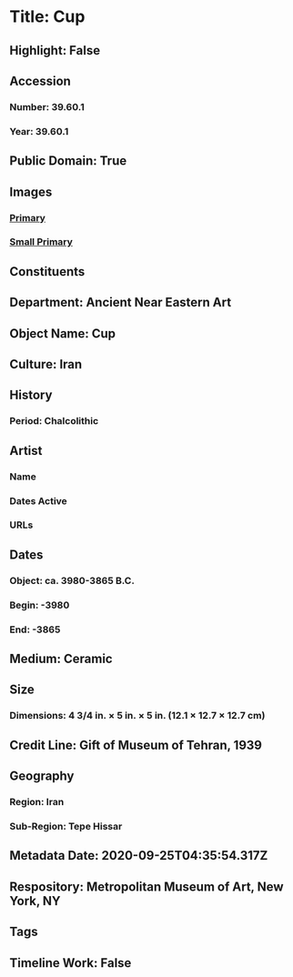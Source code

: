 # Title: Cup
## Highlight: False
## Accession
### Number: 39.60.1
### Year: 39.60.1
## Public Domain: True
## Images
### [Primary](https://images.metmuseum.org/CRDImages/an/original/ME39_60_1.jpg)
### [Small Primary](https://images.metmuseum.org/CRDImages/an/web-large/ME39_60_1.jpg)
## Constituents
## Department: Ancient Near Eastern Art
## Object Name: Cup
## Culture: Iran
## History
### Period: Chalcolithic
## Artist
### Name
### Dates Active
### URLs
## Dates
### Object: ca. 3980-3865 B.C.
### Begin: -3980
### End: -3865
## Medium: Ceramic
## Size
### Dimensions: 4 3/4 in. × 5 in. × 5 in. (12.1 × 12.7 × 12.7 cm)
## Credit Line: Gift of Museum of Tehran, 1939
## Geography
### Region: Iran
### Sub-Region: Tepe Hissar
## Metadata Date: 2020-09-25T04:35:54.317Z
## Respository: Metropolitan Museum of Art, New York, NY
## Tags
## Timeline Work: False